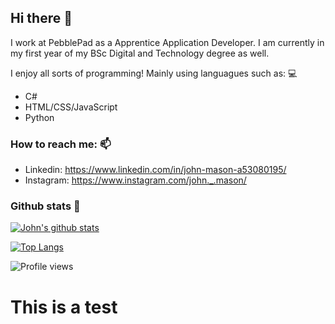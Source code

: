 ## Hi there 👋
I work at PebblePad as a Apprentice Application Developer. I am currently in my first year of my BSc Digital and Technology degree as well. 

I enjoy all sorts of programming! Mainly using languagues such as: 💻
- C#
- HTML/CSS/JavaScript
- Python

### How to reach me: 📫 
- Linkedin: https://www.linkedin.com/in/john-mason-a53080195/
- Instagram: https://www.instagram.com/john._.mason/

### Github stats 📃
[![John's github stats](https://github-readme-stats.vercel.app/api?username=johnmason27)](https://github.com/anuraghazra/github-readme-stats)

[![Top Langs](https://github-readme-stats.vercel.app/api/top-langs/?username=johnmason27)](https://github.com/anuraghazra/github-readme-stats)

![Profile views](https://gpvc.arturio.dev/johnmason27)  
<h1>This is a test</h1>
